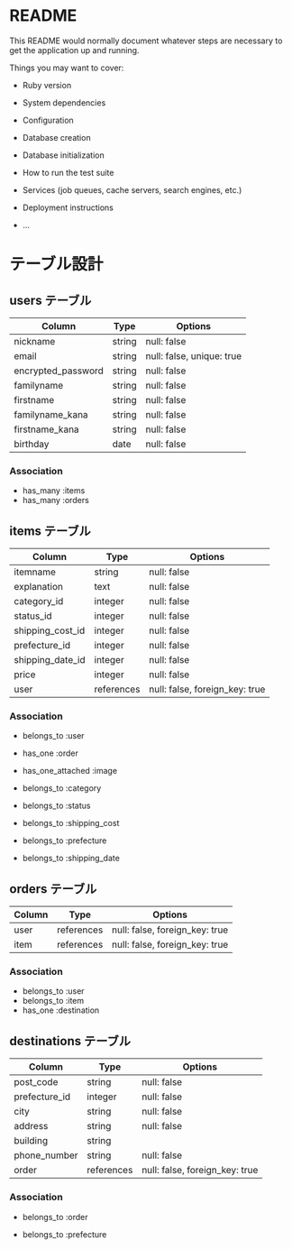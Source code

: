 # README

This README would normally document whatever steps are necessary to get the
application up and running.

Things you may want to cover:

* Ruby version

* System dependencies

* Configuration

* Database creation

* Database initialization

* How to run the test suite

* Services (job queues, cache servers, search engines, etc.)

* Deployment instructions

* ...

# テーブル設計

## users テーブル

|Column             |Type   |Options                   |
|-------------------|-------|--------------------------|
|nickname           |string |null: false               |
|email              |string |null: false, unique: true |
|encrypted_password |string |null: false               |
|familyname         |string |null: false               |
|firstname          |string |null: false               |
|familyname_kana    |string |null: false               |
|firstname_kana     |string |null: false               |
|birthday           |date   |null: false               |

### Association

- has_many :items
- has_many :orders

## items テーブル

|Column           |Type       |Options                        |
|-----------------|-----------|-------------------------------|
|itemname         |string     |null: false                    |
|explanation      |text       |null: false                    |
|category_id      |integer    |null: false                    |
|status_id        |integer    |null: false                    |
|shipping_cost_id |integer    |null: false                    |
|prefecture_id    |integer    |null: false                    |
|shipping_date_id |integer    |null: false                    |
|price            |integer    |null: false                    |
|user             |references |null: false, foreign_key: true |

### Association

- belongs_to :user
- has_one :order
- has_one_attached :image

- belongs_to :category
- belongs_to :status
- belongs_to :shipping_cost
- belongs_to :prefecture
- belongs_to :shipping_date

## orders テーブル

| Column | Type      | Options                       |
| ------ | ----------|------------------------------ |
|user    |references |null: false, foreign_key: true |
|item    |references |null: false, foreign_key: true |

### Association

- belongs_to :user
- belongs_to :item
- has_one :destination

## destinations テーブル

|Column        |Type       |Options                        |
|--------------|-----------|-------------------------------|
|post_code     |string     |null: false                    |
|prefecture_id |integer    |null: false                    |
|city          |string     |null: false                    |
|address       |string     |null: false                    |
|building      |string     |                               |
|phone_number  |string     |null: false                    |
|order         |references |null: false, foreign_key: true |

### Association

- belongs_to :order

- belongs_to :prefecture
